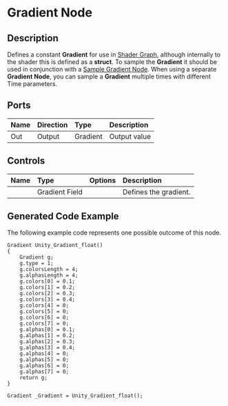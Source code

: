 # Gradient Node

## Description

Defines a constant **Gradient** for use in [Shader Graph](Shader-Graph.md), although internally to the shader this is defined as a **struct**. To sample the **Gradient** it should be used in conjunction with a [Sample Gradient Node](Sample-Gradient-Node.md). When using a separate **Gradient Node**, you can sample a **Gradient** multiple times with different Time parameters.

## Ports

| Name        | Direction           | Type  | Description |
|:------------ |:-------------|:-----|:---|
| Out | Output      |    Gradient | Output value |

## Controls

| Name        | Type           | Options  | Description |
|:------------ |:-------------|:-----|:---|
|      | Gradient Field |  | Defines the gradient. |

## Generated Code Example

The following example code represents one possible outcome of this node.

```
Gradient Unity_Gradient_float()
{
    Gradient g;
    g.type = 1;
    g.colorsLength = 4;
    g.alphasLength = 4;
    g.colors[0] = 0.1;
    g.colors[1] = 0.2;
    g.colors[2] = 0.3;
    g.colors[3] = 0.4;
    g.colors[4] = 0;
    g.colors[5] = 0;
    g.colors[6] = 0;
    g.colors[7] = 0;
    g.alphas[0] = 0.1;
    g.alphas[1] = 0.2;
    g.alphas[2] = 0.3;
    g.alphas[3] = 0.4;
    g.alphas[4] = 0;
    g.alphas[5] = 0;
    g.alphas[6] = 0;
    g.alphas[7] = 0;
    return g;
}

Gradient _Gradient = Unity_Gradient_float();
```